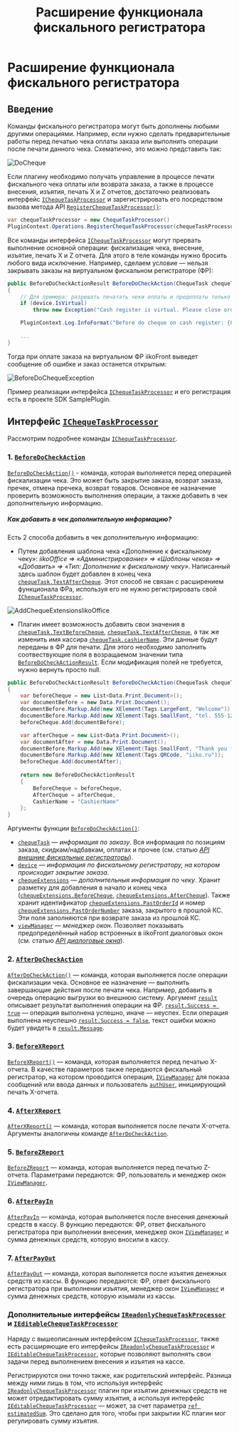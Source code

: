 ﻿---
title: Расширение функционала фискального регистратора 
layout: default
---
# Расширение функционала фискального регистратора #

## Введение
 
Команды фискального регистратора могут быть дополнены любыми другими операциями. 
Например, если нужно сделать предварительные работы перед печатью чека оплаты заказа или выполнить операции после печати данного чека.
Схематично, это можно представить так:

![DoCheque](../../img/chequeTaskProcessor/doCheque.png)

Если плагину необходимо получать управление в процессе печати фискального чека оплаты или возврата заказа, а также в процессе внесения, изъятия, печать X и Z отчетов, достаточно реализовать интерфейс [`IChequeTaskProcessor`](http://iiko.github.io/front.api.sdk/v6/html/T_Resto_Front_Api_Devices_ChequeTaskProcessor_IChequeTaskProcessor.htm) и зарегистрировать его посредством вызова метода API [`RegisterChequeTaskProcessor()`](http://iiko.github.io/front.api.sdk/v6/html/M_Resto_Front_Api_IOperationService_RegisterChequeTaskProcessor.htm):
```cs
var chequeTaskProcessor = new ChequeTaskProcessor()
PluginContext.Operations.RegisterChequeTaskProcessor(chequeTaskProcessor);
```

Все команды интерфейса [`IChequeTaskProcessor`](http://iiko.github.io/front.api.sdk/v6/html/T_Resto_Front_Api_Devices_ChequeTaskProcessor_IChequeTaskProcessor.htm) могут прервать выполнение основной операции: фискализация чека, внесение, изъятие, печать X и Z отчета. Для этого в теле команды нужно бросить любого вида исключение.
Например, сделаем условие — нельзя закрывать заказы на виртуальном фискальном регистраторе (ФР):
```cs
public BeforeDoCheckActionResult BeforeDoCheckAction(ChequeTask chequeTask, ICashRegisterInfo device, CashRegisterChequeExtensions chequeExtensions, IViewManager viewManager)
{
	// Для примера: разрешать печатать чеки оплаты и предоплаты только на реальном устройстве.
	if (device.IsVirtual)
		throw new Exception("Cash register is virtual. Please close order only on real device.");

	PluginContext.Log.InfoFormat("Before do cheque on cash register: {0} ({1})", device.FriendlyName, device.Id);
	
	...
}
```
Тогда при оплате заказа на виртуальном ФР iikoFront выведет сообщение об ошибке и заказ останется открытым:

![BeforeDoChequeException](../../img/chequeTaskProcessor/beforeDoChequeException.png)

Пример реализации интерфейса [`IChequeTaskProcessor`](http://iiko.github.io/front.api.sdk/v6/html/T_Resto_Front_Api_Devices_ChequeTaskProcessor_IChequeTaskProcessor.htm) и его регистрация есть в проекте SDK SamplePlugin.


## Интерфейс [`IChequeTaskProcessor`](http://iiko.github.io/front.api.sdk/v6/html/T_Resto_Front_Api_Devices_ChequeTaskProcessor_IChequeTaskProcessor.htm)

Рассмотрим подробнее команды [`IChequeTaskProcessor`](http://iiko.github.io/front.api.sdk/v6/html/T_Resto_Front_Api_Devices_ChequeTaskProcessor_IChequeTaskProcessor.htm).


### 1. [`BeforeDoCheckAction`](http://iiko.github.io/front.api.sdk/v6/html/M_Resto_Front_Api_Devices_ChequeTaskProcessor_IChequeTaskProcessor_BeforeDoCheckAction.htm)

[`BeforeDoCheckAction()`](http://iiko.github.io/front.api.sdk/v6/html/M_Resto_Front_Api_Devices_ChequeTaskProcessor_IChequeTaskProcessor_BeforeDoCheckAction.htm) - команда, которая выполняется перед операцией фискализации чека. Это может быть закрытие заказа, возврат заказа, пречек, отмена пречека, возврат товаров. 
Основное ее назначение проверить возможность выполнения операции, а также добавить в чек дополнительную информацию.

##### Как добавить в чек дополнительную информацию?

Есть 2 способа добавить в чек дополнительную информацию:
- Путем добавления шаблона чека «Дополнение к фискальному чеку»: *iikoOffice => «Администрирование» => «Шаблоны чеков» => «Добавить» => «Тип: Дополнение к фискальному чеку»*.
Написанный здесь шаблон будет добавлен в конец чека [`chequeTask.TextAfterCheque`](http://iiko.github.io/front.api.sdk/v6/html/P_Resto_Front_Api_Data_Device_Tasks_BillTask_TextAfterCheque.htm).
Этот способ не связан с расширением функционала ФРа, используя его не нужно регистрировать свой [`IChequeTaskProcessor`](http://iiko.github.io/front.api.sdk/v6/html/T_Resto_Front_Api_Devices_ChequeTaskProcessor_IChequeTaskProcessor.htm).

![AddChequeExtensionsIikoOffice](../../img/chequeTaskProcessor/addChequeExtensionsIikoOffice.png)

-  Плагин имеет возможность добавить свои значения в [`chequeTask.TextBeforeCheque`](http://iiko.github.io/front.api.sdk/v6/html/P_Resto_Front_Api_Data_Device_Tasks_BillTask_TextBeforeCheque.htm), [`chequeTask.TextAfterCheque`](http://iiko.github.io/front.api.sdk/v6/html/P_Resto_Front_Api_Data_Device_Tasks_BillTask_TextAfterCheque.htm), а так же изменить имя кассира [`chequeTask.cashierName`](http://iiko.github.io/front.api.sdk/v6/html/P_Resto_Front_Api_Data_Device_Tasks_CashRegisterTask_CashierName.htm). Эти данные будут переданы в ФР для печати. Для этого необходимо заполнить соотвествующие поля в возращаемом значении типа [`BeforeDoCheckActionResult`](http://iiko.github.io/front.api.sdk/v6/html/T_Resto_Front_Api_Data_Device_BeforeDoCheckActionResult.htm). Если модификация полей не требуется, нужно вернуть просто null.
```cs
public BeforeDoCheckActionResult BeforeDoCheckAction(ChequeTask chequeTask, ICashRegisterInfo device, CashRegisterChequeExtensions chequeExtensions, IViewManager viewManager)
{
	var beforeCheque = new List<Data.Print.Document>();
	var documentBefore = new Data.Print.Document();
	documentBefore.Markup.Add(new XElement(Tags.LargeFont, "Welcome"));
	documentBefore.Markup.Add(new XElement(Tags.SmallFont, "tel. 555-123456"));
	beforeCheque.Add(documentBefore);

	var afterCheque = new List<Data.Print.Document>();
	var documentAfter = new Data.Print.Document();
	documentBefore.Markup.Add(new XElement(Tags.SmallFont, "Thank you for shopping"));
	documentBefore.Markup.Add(new XElement(Tags.QRCode, "iiko.ru"));
	beforeCheque.Add(documentAfter);
	
	return new BeforeDoCheckActionResult
	{
		BeforeCheque = beforeCheque,
		AfterCheque = afterCheque,
		CashierName = "CashierName"
	};
}
```

Аргументы функции [`BeforeDoCheckAction()`](http://iiko.github.io/front.api.sdk/v6/html/M_Resto_Front_Api_Devices_ChequeTaskProcessor_IChequeTaskProcessor_BeforeDoCheckAction.htm):
- [`chequeTask`](http://iiko.github.io/front.api.sdk/v6/html/T_Resto_Front_Api_Data_Device_Tasks_ChequeTask.htm) — *информация по заказу*. 
Вся информация по позициям  заказа, скидкам/надбавкам, оплатах и прочее (см. статью [*API внешние фискальные регистраторы*](CashRegisters.html "Внешние фискальные регистраторы")).
- [`device`](http://iiko.github.io/front.api.sdk/v6/html/T_Resto_Front_Api_Data_Device_ICashRegisterInfo.htm) — *информация по фискальному регистратору, на котором происходит закрытие заказа*.
- [`chequeExtensions`](http://iiko.github.io/front.api.sdk/v6/html/T_Resto_Front_Api_Data_Device_CashRegisterChequeExtensions.htm) — *дополнительныя информация по чеку*. 
Хранит разметку для добавления в начало и конец чека ([`chequeExtensions.BeforeCheque`](http://iiko.github.io/front.api.sdk/v6/html/P_Resto_Front_Api_Data_Device_CashRegisterChequeExtensions_BeforeCheque.htm), [`chequeExtensions.AfterCheque`](http://iiko.github.io/front.api.sdk/v6/html/P_Resto_Front_Api_Data_Device_CashRegisterChequeExtensions_AfterCheque.htm)).
Также хранит идентификатор [`chequeExtensions.PastOrderId`](http://iiko.github.io/front.api.sdk/v6/html/P_Resto_Front_Api_Data_Device_CashRegisterChequeExtensions_PastOrderId.htm) и номер [`chequeExtensions.PastOrderNumber`](http://iiko.github.io/front.api.sdk/v6/html/P_Resto_Front_Api_Data_Device_CashRegisterChequeExtensions_PastOrderNumber.htm) заказа, закрытого в прошлой КС.
Эти поля заполняются при возврате заказа из прошлой КС.
- [`viewManager`](http://iiko.github.io/front.api.sdk/v6/html/T_Resto_Front_Api_UI_IViewManager.htm) — *менеджер окон*.
Позволяет показывать предопределённый набор встроенных в iikoFront диалоговых окон (см. статью [*API диалоговые окна*](ViewManager.html "Диалоговые окна")).


### 2. [`AfterDoCheckAction`](http://iiko.github.io/front.api.sdk/v6/html/M_Resto_Front_Api_Devices_ChequeTaskProcessor_IChequeTaskProcessor_AfterDoCheckAction.htm)

[`AfterDoCheckAction()`](http://iiko.github.io/front.api.sdk/v6/html/M_Resto_Front_Api_Devices_ChequeTaskProcessor_IChequeTaskProcessor_AfterDoCheckAction.htm) — команда, которая выполняется после операции фискализации чека. 
Основное ее назначение — выполнить завершающие действия после печати чека. Например, добавить в очередь операцию выгрузки во внешнюю систему.
Аргумент [`result`](http://iiko.github.io/front.api.sdk/v6/html/T_Resto_Front_Api_Data_Device_Results_PostResult.htm) описывает результат выполнения операции на ФР. 
[`result.Success = true`](http://iiko.github.io/front.api.sdk/v6/html/P_Resto_Front_Api_Data_Device_Results_PostResult_Success.htm) — операция выполнена успешно, иначе — неуспех.
Если операция выполнена неуспешно [`result.Success = false`](http://iiko.github.io/front.api.sdk/v6/html/P_Resto_Front_Api_Data_Device_Results_PostResult_Success.htm), текст ошибки можно будет увидеть в [`result.Message`](http://iiko.github.io/front.api.sdk/v6/html/P_Resto_Front_Api_Data_Device_Results_PostResult_Message.htm).


### 3. [`BeforeXReport`](http://iiko.github.io/front.api.sdk/v6/html/M_Resto_Front_Api_Devices_ChequeTaskProcessor_IChequeTaskProcessor_BeforeXReport.htm)

[`BeforeXReport()`](http://iiko.github.io/front.api.sdk/v6/html/M_Resto_Front_Api_Devices_ChequeTaskProcessor_IChequeTaskProcessor_BeforeXReport.htm) — команда, которая выполняется перед печатью X-отчета.
В качестве параметров также передаются фискальный регистратор, на котором проводится операция, [`IViewManager`](http://iiko.github.io/front.api.sdk/v6/html/T_Resto_Front_Api_UI_IViewManager.htm "IViewManager") для показа сообщений или ввода данных и пользователь [`authUser`](http://iiko.github.io/front.api.sdk/v6/html/T_Resto_Front_Api_Data_Security_IUser.htm), инициирующий печать X-отчета. 


### 4. [`AfterXReport`](http://iiko.github.io/front.api.sdk/v6/html/M_Resto_Front_Api_Devices_ChequeTaskProcessor_IChequeTaskProcessor_AfterXReport.htm)

[`AfterXReport()`](http://iiko.github.io/front.api.sdk/v6/html/M_Resto_Front_Api_Devices_ChequeTaskProcessor_IChequeTaskProcessor_AfterXReport.htm) — команда, которая выполняется после печати X-отчета.
Аргументы аналогичны команде [`AfterDoCheckAction`](http://iiko.github.io/front.api.sdk/v6/html/M_Resto_Front_Api_Devices_ChequeTaskProcessor_IChequeTaskProcessor_AfterDoCheckAction.htm).


### 5. [`BeforeZReport`](http://iiko.github.io/front.api.sdk/v6/html/M_Resto_Front_Api_Devices_ChequeTaskProcessor_IChequeTaskProcessor_BeforeZReport.htm)

[`BeforeZReport`](http://iiko.github.io/front.api.sdk/v6/html/M_Resto_Front_Api_Devices_ChequeTaskProcessor_IChequeTaskProcessor_BeforeZReport.htm) — команда, которая выполняется перед печатью Z-отчета.
Параметрами передаются: ФР, пользователь и менеджер окон [`IViewManager`](http://iiko.github.io/front.api.sdk/v6/html/T_Resto_Front_Api_UI_IViewManager.htm "IViewManager").


### 6. [`AfterPayIn`](http://iiko.github.io/front.api.sdk/v6/html/M_Resto_Front_Api_Devices_ChequeTaskProcessor_IChequeTaskProcessor_AfterPayIn.htm)

[`AfterPayIn`](http://iiko.github.io/front.api.sdk/v6/html/M_Resto_Front_Api_Devices_ChequeTaskProcessor_IChequeTaskProcessor_AfterPayIn.htm) — команда, которая выполняется после внесения денежный средств в кассу.
В функцию передаются: ФР, ответ фискального регистратора при выполнении внесения, менеджер окон [`IViewManager`](http://iiko.github.io/front.api.sdk/v6/html/T_Resto_Front_Api_UI_IViewManager.htm "IViewManager") и сумма денежных средств, которую вносили в кассу.


### 7. [`AfterPayOut`](http://iiko.github.io/front.api.sdk/v6/html/M_Resto_Front_Api_Devices_ChequeTaskProcessor_IChequeTaskProcessor_AfterPayOut.htm)

[`AfterPayOut`](http://iiko.github.io/front.api.sdk/v6/html/M_Resto_Front_Api_Devices_ChequeTaskProcessor_IChequeTaskProcessor_AfterPayOut.htm) — команда, которая выполняется после изъятия денежных средств из кассы.
В функцию передаются: ФР, ответ фискального регистратора при выполнении изъятия, менеджер окон [`IViewManager`](http://iiko.github.io/front.api.sdk/v6/html/T_Resto_Front_Api_UI_IViewManager.htm "IViewManager") и сумма денежных средств, которую изымали из кассы.


### Дополнительные интерфейсы [`IReadonlyChequeTaskProcessor`](http://iiko.github.io/front.api.sdk/v6/html/T_Resto_Front_Api_Devices_ChequeTaskProcessor_IReadonlyChequeTaskProcessor.htm) и [`IEditableChequeTaskProcessor`](http://iiko.github.io/front.api.sdk/v6/html/T_Resto_Front_Api_Devices_ChequeTaskProcessor_IEditableChequeTaskProcessor.htm)

Наряду с вышеописанным интерфейсом [`IChequeTaskProcessor`](http://iiko.github.io/front.api.sdk/v6/html/T_Resto_Front_Api_Devices_ChequeTaskProcessor_IChequeTaskProcessor.htm), также есть расширяющие его интерфейсы [`IReadonlyChequeTaskProcessor`](http://iiko.github.io/front.api.sdk/v6/html/T_Resto_Front_Api_Devices_ChequeTaskProcessor_IReadonlyChequeTaskProcessor.htm) и [`IEditableChequeTaskProcessor`](http://iiko.github.io/front.api.sdk/v6/html/T_Resto_Front_Api_Devices_ChequeTaskProcessor_IEditableChequeTaskProcessor.htm), которые позволяют выполнять свои задачи перед выполнением внесения и изъятия на кассе.


Регистрируются они точно также, как родительский интерфейс.
Разница между ними лишь в том, что используя интерфейс [`IReadonlyChequeTaskProcessor`](http://iiko.github.io/front.api.sdk/v6/html/T_Resto_Front_Api_Devices_ChequeTaskProcessor_IReadonlyChequeTaskProcessor.htm) плагин при изъятии денежных средств не может отредактировать сумму изъятия, а используя интерфейс [`IEditableChequeTaskProcessor`](http://iiko.github.io/front.api.sdk/v6/html/T_Resto_Front_Api_Devices_ChequeTaskProcessor_IEditableChequeTaskProcessor.htm) — может, за счет параметра [`ref estimatedSum`](http://iiko.github.io/front.api.sdk/v6/html/M_Resto_Front_Api_Devices_ChequeTaskProcessor_IEditableChequeTaskProcessor_BeforePayOutSessionClosed.htm).
Это сделано для того, чтобы при закрытии КС плагин мог регулировать сумму изъятия.
